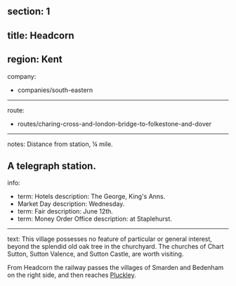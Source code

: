 section: 1
----
title: Headcorn
----
region: Kent
----
company:
- companies/south-eastern
----
route:
- routes/charing-cross-and-london-bridge-to-folkestone-and-dover
----
notes: Distance from station, ¼ mile.

A telegraph station.
----
info:
- term: Hotels
  description: The George, King's Anns.
- Market Day
  description: Wednesday.
- term: Fair
  description: June 12th.
- term: Money Order Office
  description: at Staplehurst.
----
text: This village possesses no feature of particular or general interest, beyond the splendid old oak tree in the churchyard. The churches of Chart Sutton, Sutton Valence, and Sutton Castle, are worth visiting.

From Headcorn the railway passes the villages of Smarden and Bedenham on the right side, and then reaches [Pluckley](/stations/pluckley).
